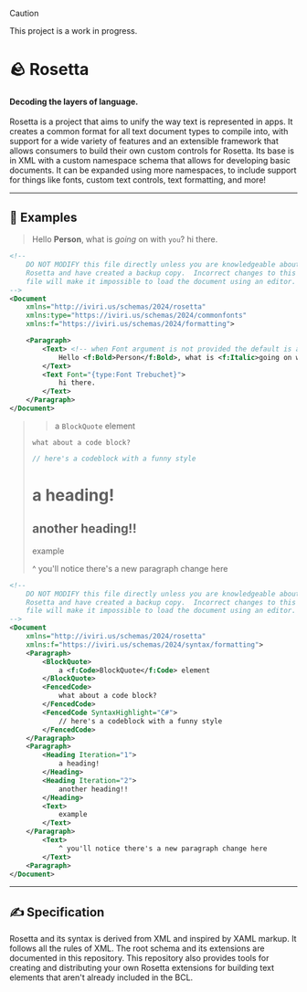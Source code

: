 > [!CAUTION]
> This project is a work in progress.

# 🪨 Rosetta

#### Decoding the layers of language.

Rosetta is a project that aims to unify the way text is represented in apps.
It creates a common format for all text document types to compile into, with support for a wide variety of features and an extensible framework that allows consumers to build their own custom controls for Rosetta.
Its base is in XML with a custom namespace schema that allows for developing basic documents. It can be expanded using more namespaces, to include support for things like fonts, custom text controls, text formatting, and more!

---

## 🚧 Examples

> Hello **Person**, what is _going_ on with `you`? hi there.

```xml
<!--
    DO NOT MODIFY this file directly unless you are knowledgeable about
    Rosetta and have created a backup copy.  Incorrect changes to this
    file will make it impossible to load the document using an editor.
-->
<Document
    xmlns="http://iviri.us/schemas/2024/rosetta"
    xmlns:type="https://iviri.us/schemas/2024/commonfonts"
    xmlns:f="https://iviri.us/schemas/2024/formatting">

    <Paragraph>
        <Text> <!-- when Font argument is not provided the default is assumed, Aptos -->
            Hello <f:Bold>Person</f:Bold>, what is <f:Italic>going on with <f:Code>you</f:Code>?
        </Text>
        <Text Font="{type:Font Trebuchet}">
            hi there.
        </Text>
    </Paragraph>
</Document>
```

> > a `BlockQuote` element
> ```
> what about a code block?
> ```
> ```cs
> // here's a codeblock with a funny style
> ```
> # a heading!
> ## another heading!!
>
> example
> 
> ^ you'll notice there's a new paragraph change here

```xml
<!--
    DO NOT MODIFY this file directly unless you are knowledgeable about
    Rosetta and have created a backup copy.  Incorrect changes to this
    file will make it impossible to load the document using an editor.
-->
<Document
    xmlns="http://iviri.us/schemas/2024/rosetta"
    xmlns:f="https://iviri.us/schemas/2024/syntax/formatting">
    <Paragraph>
        <BlockQuote>
            a <f:Code>BlockQuote</f:Code> element
        </BlockQuote>
        <FencedCode>
            what about a code block?
        </FencedCode>
        <FencedCode SyntaxHighlight="C#">
            // here's a codeblock with a funny style
        </FencedCode>
    </Paragraph>
    <Paragraph>
        <Heading Iteration="1">
            a heading!
        </Heading>
        <Heading Iteration="2">
            another heading!!
        </Heading>
        <Text>
            example
        </Text>
    </Paragraph>
        <Text>
            ^ you'll notice there's a new paragraph change here
        </Text>
    <Paragraph>
</Document>
```

---

## ✍️ Specification

Rosetta and its syntax is derived from XML and inspired by XAML markup. It follows all the rules of XML.
The root schema and its extensions are documented in this repository. This repository also provides tools for creating and distributing your own Rosetta extensions for building text elements that aren't already included in the BCL.
